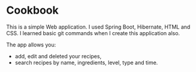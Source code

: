 # Cookbook
This is a simple Web application. I used Spring Boot, Hibernate, HTML and CSS. I learned basic git commands when I create this application also.

The app allows you:
 - add, edit and deleted your recipes,
 - search recipes by name, ingredients, level, type and time.
